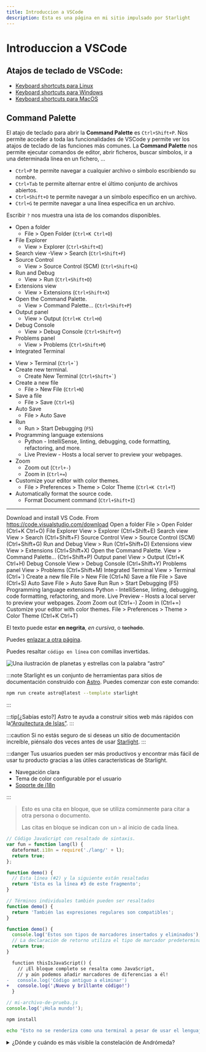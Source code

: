 ```yaml
---
title: Introduccion a VSCode
description: Esta es una página en mi sitio impulsado por Starlight
---
```

# Introduccion a VSCode
## Atajos de teclado de VSCode:
<!-- Se utiliza html para que los enlaces se abran en una nueva pestaña -->
- <a href="https://code.visualstudio.com/shortcuts/keyboard-shortcuts-linux.pdf" target="_blank">Keyboard shortcuts para Linux</a>
- <a href="https://code.visualstudio.com/shortcuts/keyboard-shortcuts-mawindows.pdf" target="_blank">Keyboard shortcuts para Windows</a>
- <a href="https://code.visualstudio.com/shortcuts/keyboard-shortcuts-macOS.pdf" target="_blank">Keyboard shortcuts para MacOS</a>
## Command Palette
El atajo de teclado para abrir la **Command Palette** es `Ctrl+Shift+P`. Nos permite acceder a toda las funcionalidades de VSCode y permite ver los atajos de teclado de las funciones más comunes.
La **Command Palette** nos permite ejecutar comandos de editor, abrir ficheros, buscar símbolos, ir a una determinada línea en un fichero, ...

- `Ctrl+P` te permite navegar a cualquier archivo o símbolo escribiendo su nombre.
- `Ctrl+Tab` te permite alternar entre el último conjunto de archivos abiertos.
- `Ctrl+Shift+O` te permite navegar a un símbolo específico en un archivo.
- `Ctrl+G` te permite navegar a una línea específica en un archivo.

Escribir `?` nos muestra una ista de los comandos disponibles.


- Open a folder
  - File > Open Folder (`Ctrl+K Ctrl+O`)
- File Explorer
  - View > Explorer (`Ctrl+Shift+E`)
- Search view
  -View > Search (`Ctrl+Shift+F`)
- Source Control
  - View > Source Control (SCM) (`Ctrl+Shift+G`)
- Run and Debug
  - View > Run (`Ctrl+Shift+D`)
- Extensions view
  - View > Extensions (`Ctrl+Shift+X`)
- Open the Command Palette.
  - View > Command Palette... (`Ctrl+Shift+P`)
- Output panel
  - View > Output (`Ctrl+K Ctrl+H`)
- Debug Console
  - View > Debug Console (`Ctrl+Shift+Y`)
- Problems panel
  - View > Problems (`Ctrl+Shift+M`)
- Integrated Terminal
<!-- Utilizo html, porque MD tiene problemas con los acentos graves -->
  - View > Terminal (<code>Ctrl+&#96;</code>)
- Create new terminal.
  - Create New Terminal (<code>Ctrl+Shift+&#96;</code>)
- Create a new file
  - File > New File (`Ctrl+N`)
- Save a file
  - File > Save (`Ctrl+S`)
- Auto Save
  - File > Auto Save
- Run
  - Run > Start Debugging (`F5`)
- Programming language extensions
  - Python - IntelliSense, linting, debugging, code formatting, refactoring, and more.
  - Live Preview - Hosts a local server to preview your webpages.
- Zoom
  - Zoom out (`Ctrl+-`)
  - Zoom in (`Ctrl+=`)
- Customize your editor with color themes.
  - File > Preferences > Theme > Color Theme (`Ctrl+K Ctrl+T`)
- Automatically format the source code.
  - Format Document command (`Ctrl+Shift+I`)

------------------------


Download and install VS Code.
From https://code.visualstudio.com/download
Open a folder
File > Open Folder (Ctrl+K Ctrl+O)
File Explorer
View > Explorer (Ctrl+Shift+E)
Search view
View > Search (Ctrl+Shift+F)
Source Control
View > Source Control (SCM) (Ctrl+Shift+G)
Run and Debug
View > Run (Ctrl+Shift+D)
Extensions view
View > Extensions (Ctrl+Shift+X)
Open the Command Palette.
View > Command Palette... (Ctrl+Shift+P)
Output panel
View > Output (Ctrl+K Ctrl+H)
Debug Console
View > Debug Console (Ctrl+Shift+Y)
Problems panel
View > Problems (Ctrl+Shift+M)
Integrated Terminal
View > Terminal (Ctrl+`)
Create a new file
File > New File (Ctrl+N)
Save a file
File > Save (Ctrl+S)
Auto Save
File > Auto Save
Run
Run > Start Debugging (F5)
Programming language extensions
Python - IntelliSense, linting, debugging, code formatting, refactoring, and more.
Live Preview - Hosts a local server to preview your webpages.
Zoom
Zoom out (Ctrl+-)
Zoom in (Ctrl+=)
Customize your editor with color themes.
File > Preferences > Theme > Color Theme (Ctrl+K Ctrl+T)








El texto puede estar **en negrita**, _en cursiva_, o ~~tachado~~.

Puedes [enlazar a otra página](/constellations/andromeda/).

Puedes resaltar `código en línea` con comillas invertidas.

![Una ilustración de planetas y estrellas con la palabra “astro”](https://raw.githubusercontent.com/withastro/docs/main/public/default-og-image.png)

:::note
Starlight es un conjunto de herramientas para sitios de documentación construido con [Astro](https://astro.build/). Puedes comenzar con este comando:

```sh
npm run create astro@latest --template starlight
```

:::


:::tip[¿Sabías esto?]
Astro te ayuda a construir sitios web más rápidos con la[“Arquitectura de Islas”](https://docs.astro.build/es/concepts/islands/).
:::

:::caution
Si no estás seguro de si deseas un sitio de documentación increíble, piénsalo dos veces antes de usar [Starlight](/es/).
:::

:::danger
Tus usuarios pueden ser más productivos y encontrar más fácil de usar tu producto gracias a las útiles características de Starlight.

- Navegación clara
- Tema de color configurable por el usuario
- [Soporte de i18n](/es/guides/i18n/)

:::




> Esto es una cita en bloque, que se utiliza comúnmente para citar a otra persona o documento.
>
> Las citas en bloque se indican con un `>` al inicio de cada línea.






```js
// Código JavaScript con resaltado de sintaxis.
var fun = function lang(l) {
  dateformat.i18n = require('./lang/' + l);
  return true;
};
```




```js {2-3}
function demo() {
  // Esta línea (#2) y la siguiente están resaltadas
  return 'Esta es la línea #3 de este fragmento';
}
```






```js "Términos individuales" /También.*compatibles/
// Términos individuales también pueden ser resaltados
function demo() {
  return 'También las expresiones regulares son compatibles';
}
```





```js "return true;" ins="insertados" del="eliminados"
function demo() {
  console.log('Estos son tipos de marcadores insertados y eliminados');
  // La declaración de retorno utiliza el tipo de marcador predeterminado
  return true;
}
```






```diff lang="js"
  function thisIsJavaScript() {
    // ¡El bloque completo se resalta como JavaScript,
    // y aún podemos añadir marcadores de diferencias a él!
-   console.log('Código antiguo a eliminar')
+   console.log('¡Nuevo y brillante código!')
  }
```

```js
// mi-archivo-de-prueba.js
console.log('¡Hola mundo!');
```

```bash title="Instalando dependencias…"
npm install
```


```bash frame="none"
echo "Esto no se renderiza como una terminal a pesar de usar el lenguaje bash"
```

<details>
<summary>¿Dónde y cuándo es más visible la constelación de Andrómeda?</summary>

La [constelación de Andrómeda](<https://es.wikipedia.org/wiki/Andr%C3%B3meda_(constelaci%C3%B3n)>) es más visible en el cielo nocturno durante el mes de noviembre en latitudes entre `+90°` y `−40°`.

</details>



